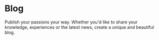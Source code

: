 # Blog
Publish your passions your way. Whether you'd like to share your knowledge, experiences or the latest news, create a unique and beautiful blog.
